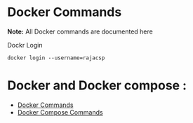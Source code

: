 # Docker Commands

**Note:** All Docker commands are documented here



Dockr Login
```
docker login --username=rajacsp
```

# Docker and Docker compose :

  * [Docker Commands](docker-commands.md)
  * [Docker Compose Commands](docker-compose-commands.md)
